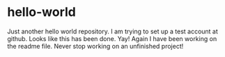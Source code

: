 # hello-world
Just another hello world repository. I am trying to set up a test account at github. Looks like this has been done. Yay!
Again I have been working on the readme file. Never stop working on an unfinished project!
